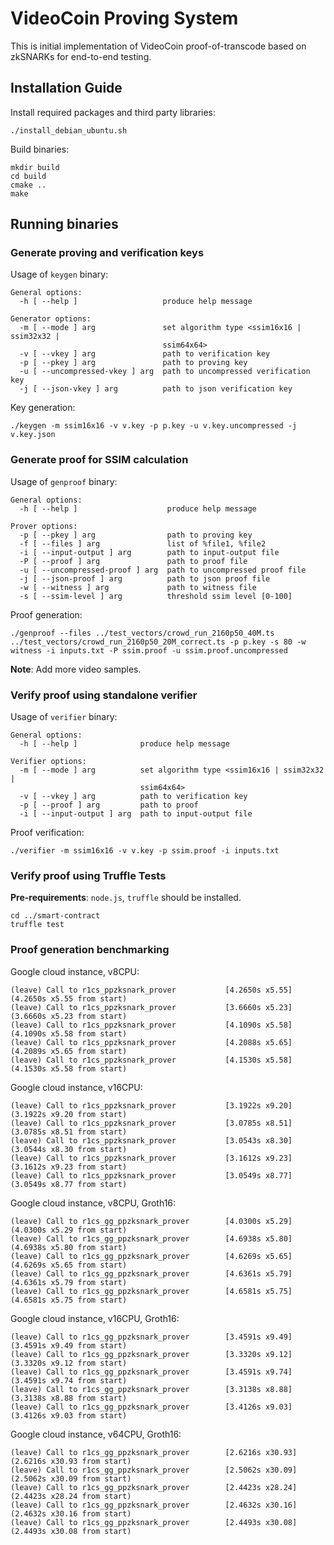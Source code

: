# VideoCoin Proving System

This is initial implementation of VideoCoin proof-of-transcode based on zkSNARKs for end-to-end testing.

## Installation Guide

Install required packages and third party libraries:
```
./install_debian_ubuntu.sh
```

Build binaries:

```
mkdir build
cd build
cmake ..
make
```

## Running binaries


### Generate proving and verification keys

Usage of `keygen` binary:

```
General options:
  -h [ --help ]                   produce help message

Generator options:
  -m [ --mode ] arg               set algorithm type <ssim16x16 | ssim32x32 | 
                                  ssim64x64>
  -v [ --vkey ] arg               path to verification key
  -p [ --pkey ] arg               path to proving key
  -u [ --uncompressed-vkey ] arg  path to uncompressed verification key
  -j [ --json-vkey ] arg          path to json verification key
```

Key generation:

```
./keygen -m ssim16x16 -v v.key -p p.key -u v.key.uncompressed -j v.key.json
```


### Generate proof for SSIM calculation

Usage of `genproof` binary:

```
General options:
  -h [ --help ]                    produce help message

Prover options:
  -p [ --pkey ] arg                path to proving key
  -f [ --files ] arg               list of %file1, %file2
  -i [ --input-output ] arg        path to input-output file
  -P [ --proof ] arg               path to proof file
  -u [ --uncompressed-proof ] arg  path to uncompressed proof file
  -j [ --json-proof ] arg          path to json proof file
  -w [ --witness ] arg             path to witness file
  -s [ --ssim-level ] arg          threshold ssim level [0-100]
```

Proof generation:

```
./genproof --files ../test_vectors/crowd_run_2160p50_40M.ts ../test_vectors/crowd_run_2160p50_20M_correct.ts -p p.key -s 80 -w witness -i inputs.txt -P ssim.proof -u ssim.proof.uncompressed
```

**Note**: Add more video samples.

### Verify proof using standalone verifier

Usage of `verifier` binary:

```
General options:
  -h [ --help ]              produce help message

Verifier options:
  -m [ --mode ] arg          set algorithm type <ssim16x16 | ssim32x32 | 
                             ssim64x64>
  -v [ --vkey ] arg          path to verification key
  -p [ --proof ] arg         path to proof
  -i [ --input-output ] arg  path to input-output file
```

Proof verification:

```
./verifier -m ssim16x16 -v v.key -p ssim.proof -i inputs.txt 
```

### Verify proof using Truffle Tests

**Pre-requirements**: `node.js`, `truffle` should be installed.

```
cd ../smart-contract
truffle test
```

### Proof generation benchmarking

Google cloud instance, v8CPU:

```
(leave) Call to r1cs_ppzksnark_prover           [4.2650s x5.55] (4.2650s x5.55 from start)
(leave) Call to r1cs_ppzksnark_prover           [3.6660s x5.23] (3.6660s x5.23 from start)
(leave) Call to r1cs_ppzksnark_prover           [4.1090s x5.58] (4.1090s x5.58 from start)
(leave) Call to r1cs_ppzksnark_prover           [4.2088s x5.65] (4.2089s x5.65 from start)
(leave) Call to r1cs_ppzksnark_prover           [4.1530s x5.58] (4.1530s x5.58 from start)
```

Google cloud instance, v16CPU:

```
(leave) Call to r1cs_ppzksnark_prover           [3.1922s x9.20] (3.1922s x9.20 from start)
(leave) Call to r1cs_ppzksnark_prover           [3.0785s x8.51] (3.0785s x8.51 from start)
(leave) Call to r1cs_ppzksnark_prover           [3.0543s x8.30] (3.0544s x8.30 from start)
(leave) Call to r1cs_ppzksnark_prover           [3.1612s x9.23] (3.1612s x9.23 from start)
(leave) Call to r1cs_ppzksnark_prover           [3.0549s x8.77] (3.0549s x8.77 from start)
```

Google cloud instance, v8CPU, Groth16:

```
(leave) Call to r1cs_gg_ppzksnark_prover        [4.0300s x5.29] (4.0300s x5.29 from start)
(leave) Call to r1cs_gg_ppzksnark_prover        [4.6938s x5.80] (4.6938s x5.80 from start)
(leave) Call to r1cs_gg_ppzksnark_prover        [4.6269s x5.65] (4.6269s x5.65 from start)
(leave) Call to r1cs_gg_ppzksnark_prover        [4.6361s x5.79] (4.6361s x5.79 from start)
(leave) Call to r1cs_gg_ppzksnark_prover        [4.6581s x5.75] (4.6581s x5.75 from start)
```
 
 Google cloud instance, v16CPU, Groth16:
 
 ```
(leave) Call to r1cs_gg_ppzksnark_prover        [3.4591s x9.49] (3.4591s x9.49 from start)
(leave) Call to r1cs_gg_ppzksnark_prover        [3.3320s x9.12] (3.3320s x9.12 from start)
(leave) Call to r1cs_gg_ppzksnark_prover        [3.4591s x9.74] (3.4591s x9.74 from start)
(leave) Call to r1cs_gg_ppzksnark_prover        [3.3138s x8.88] (3.3138s x8.88 from start)
(leave) Call to r1cs_gg_ppzksnark_prover        [3.4126s x9.03] (3.4126s x9.03 from start)
 ```

Google cloud instance, v64CPU, Groth16:

```
(leave) Call to r1cs_gg_ppzksnark_prover        [2.6216s x30.93]        (2.6216s x30.93 from start)
(leave) Call to r1cs_gg_ppzksnark_prover        [2.5062s x30.09]        (2.5062s x30.09 from start)
(leave) Call to r1cs_gg_ppzksnark_prover        [2.4423s x28.24]        (2.4423s x28.24 from start)
(leave) Call to r1cs_gg_ppzksnark_prover        [2.4632s x30.16]        (2.4632s x30.16 from start)
(leave) Call to r1cs_gg_ppzksnark_prover        [2.4493s x30.08]        (2.4493s x30.08 from start)
```
